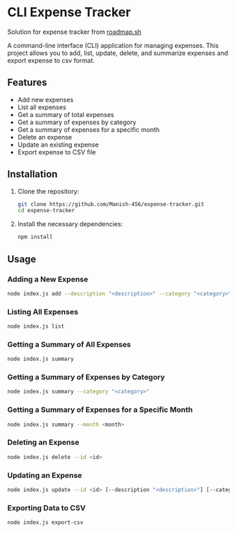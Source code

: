 # CLI Expense Tracker

Solution for expense tracker from [roadmap.sh](https://roadmap.sh/projects/expense-tracker)

A command-line interface (CLI) application for managing expenses. This project allows you to add, list, update, delete, and summarize expenses and export expense to csv format.

## Features

- Add new expenses
- List all expenses
- Get a summary of total expenses
- Get a summary of expenses by category
- Get a summary of expenses for a specific month
- Delete an expense
- Update an existing expense
- Export expense to CSV file

## Installation

1. Clone the repository:

    ```bash
    git clone https://github.com/Manish-456/expense-tracker.git
    cd expense-tracker
    ```

2. Install the necessary dependencies:

    ```bash
    npm install
    ```

## Usage

### Adding a New Expense

```bash
node index.js add --description "<description>" --category "<category>" --amount <amount>
```
### Listing All Expenses

```bash
node index.js list
```
### Getting a Summary of All Expenses

```bash
node index.js summary
```
### Getting a Summary of Expenses by Category

```bash
node index.js summary --category "<category>"
```

### Getting a Summary of Expenses for a Specific Month

```bash 
node index.js summary --month <month>
```

### Deleting an Expense

```bash
node index.js delete --id <id>
```

### Updating an Expense

```bash
node index.js update --id <id> [--description "<description>"] [--category "<category>"] [--amount <amount>]
```

### Exporting Data to CSV

```bash
node index.js export-csv
```

